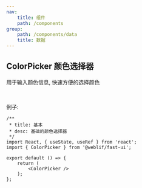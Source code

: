 ```yaml
---
nav:
    title: 组件
    path: /components
group:
    path: /components/data
    title: 数据
---
```


## ColorPicker 颜色选择器

用于输入颜色信息, 快速方便的选择颜色

<br />

例子:

```tsx
/**
 * title: 基本
 * desc: 基础的颜色选择器
 */
import React, { useState, useRef } from 'react';
import { ColorPicker } from '@weblif/fast-ui';

export default () => {
    return (
        <ColorPicker />
    );
};
```

<br />

<API src="./ColorPicker.tsx"></API>